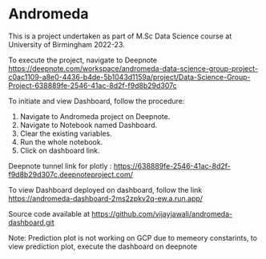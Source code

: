 # Andromeda

This is a project undertaken as part of M.Sc Data Science course at University of Birmingham 2022-23.

To execute the project, navigate to Deepnote https://deepnote.com/workspace/andromeda-data-science-group-project-c0ac1109-a8e0-4436-b4de-5b1043d1159a/project/Data-Science-Group-Project-638889fe-2546-41ac-8d2f-f9d8b29d307c

To initiate and view Dashboard, follow the procedure: 
1. Navigate to Andromeda project on Deepnote.
2. Navigate to Notebook named Dashboard.
3. Clear the existing variables.
4. Run the whole notebook.
5. Click on dashboard link.

Deepnote tunnel link for plotly : https://638889fe-2546-41ac-8d2f-f9d8b29d307c.deepnoteproject.com/

To view Dashboard deployed on dashboard, follow the link  https://andromeda-dashboard-2ms2zpkv2q-ew.a.run.app/

Source code available at https://github.com/vijayjawali/andromeda-dashboard.git

Note: Prediction plot is not working on GCP due to memeory constarints, to view prediction plot, execute the dashboard on deepnote
